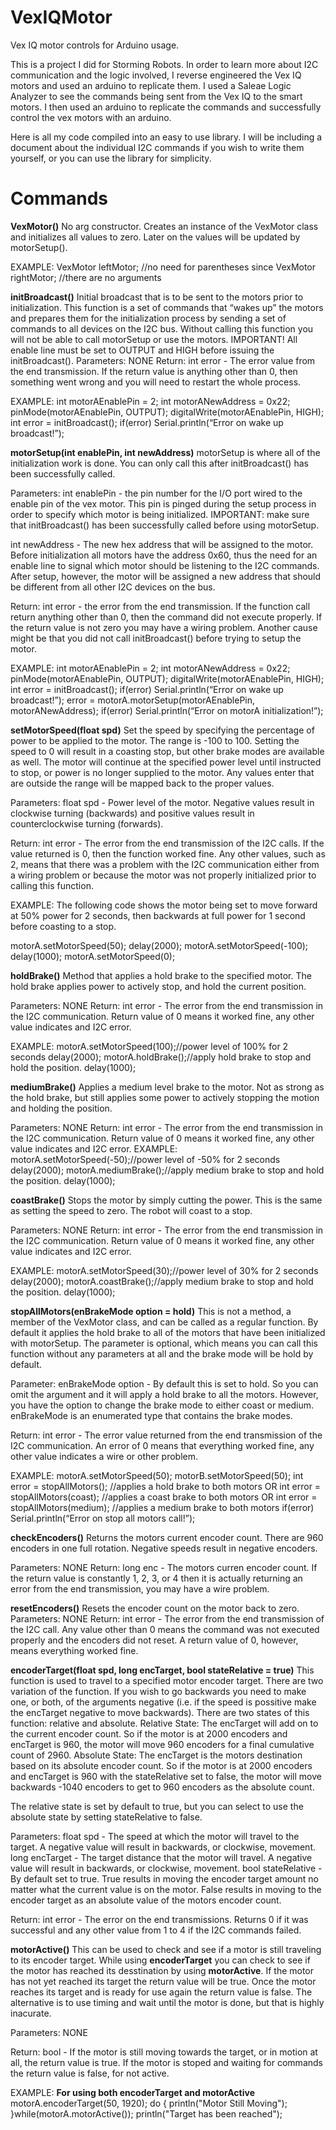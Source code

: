# VexIQMotor
Vex IQ motor controls for Arduino usage.


This is a project I did for Storming Robots. In order to learn more about I2C communication and the logic involved, I reverse engineered the Vex IQ motors and used an arduino to replicate them. I used a Saleae Logic Analyzer to see the commands being sent from the Vex IQ to the smart motors. I then used an arduino to replicate the commands and successfully control the vex motors with an arduino.

Here is all my code compiled into an easy to use library. I will be including a document about the individual I2C commands if you wish to write them yourself, or you can use the library for simplicity. 
# Commands

**VexMotor()**
No arg constructor. Creates an instance of the VexMotor class and initializes all values to zero. Later on the values will be updated by motorSetup(). 

EXAMPLE: 
VexMotor leftMotor;    //no need for parentheses since
VexMotor rightMotor;  //there are no arguments


**initBroadcast()**
Initial broadcast that is to be sent to the motors prior to initialization. This function is a set of commands that “wakes up” the motors and prepares them for the initialization process by sending a set of commands to all devices on the I2C bus. Without calling this function you will not be able to call motorSetup or use the motors. IMPORTANT! All enable line must be set to OUTPUT and HIGH before issuing the initBroadcast().
Parameters: 
NONE
Return:
int error - The error value from the end transmission. If the return value is anything other than 0, then something went wrong and you will need to restart the whole process. 

EXAMPLE:
int motorAEnablePin = 2;
int motorANewAddress = 0x22;
pinMode(motorAEnablePin, OUTPUT);
digitalWrite(motorAEnablePin, HIGH);
int error = initBroadcast();
if(error) Serial.println(“Error on wake up broadcast!”);

**motorSetup(int enablePin, int newAddress)**
motorSetup is where all of the initialization work is done. You can only call this after initBroadcast() has been successfully called.

Parameters:
int enablePin - the pin number for the I/O port wired to the enable pin of the vex motor. This pin is pinged during the setup process in order to specify which motor is being initialized. IMPORTANT: make sure that initBroadcast() has been successfully called before using motorSetup.

int newAddress - The new hex address that will be assigned to the motor. Before initialization all motors have the address 0x60, thus the need for an enable line to signal which motor should be listening to the I2C commands. After setup, however, the motor will be assigned a new address that should be different from all other I2C devices on the bus. 

Return:
int error - the error from the end transmission. If the function call return anything other than 0, then the command did not execute properly. If the return value is not zero you may have a wiring problem. Another cause might be that you did not call initBroadcast() before trying to setup the motor. 

EXAMPLE:
int motorAEnablePin = 2;
int motorANewAddress = 0x22;
pinMode(motorAEnablePin, OUTPUT);
digitalWrite(motorAEnablePin, HIGH);
int error = initBroadcast();
if(error) Serial.println(“Error on wake up broadcast!”);
error = motorA.motorSetup(motorAEnablePin, motorANewAddress);
if(error) Serial.println(“Error on motorA initialization!”);

**setMotorSpeed(float spd)**
Set the speed by specifying the percentage of power to be applied to the motor. The range is -100 to 100. Setting the speed to 0 will result in a coasting stop, but other brake modes are available as well. The motor will continue at the specified power level until instructed to stop, or power is no longer supplied to the motor. Any values enter that are outside the range will be mapped back to the proper values.

Parameters:
float spd - Power level of the motor. Negative values result in clockwise turning (backwards) and positive values result in counterclockwise turning (forwards).

Return:
int error - The error from the end transmission of the I2C calls. If the value returned is 0, then the function worked fine. Any other values, such as 2, means that there was a problem with the I2C communication either from a wiring problem or because the motor was not properly initialized prior to calling this function.  

EXAMPLE:
The following code shows the motor being set to move forward at 50% power for 2 seconds, then backwards at full power for 1 second before coasting to a stop.

motorA.setMotorSpeed(50);
delay(2000);
motorA.setMotorSpeed(-100);
delay(1000);
motorA.setMotorSpeed(0);



**holdBrake()**
Method that applies a hold brake to the specified motor. The hold brake applies power to actively stop, and hold the current position.

Parameters: 
NONE
Return:
int error - The error from the end transmission in the I2C communication. Return value of 0 means it worked fine, any other value indicates and I2C error. 

EXAMPLE: 
motorA.setMotorSpeed(100);//power level of 100% for 2 seconds
delay(2000);
motorA.holdBrake();//apply hold brake to stop and hold the position. 
delay(1000);


**mediumBrake()**
Applies a medium level brake to the motor. Not as strong as the hold brake, but still applies some power to actively stopping the motion and holding the position. 

Parameters: 
NONE
Return:
int error - The error from the end transmission in the I2C communication. Return value of 0 means it worked fine, any other value indicates and I2C error. 
EXAMPLE: 
motorA.setMotorSpeed(-50);//power level of -50% for 2 seconds
delay(2000);
motorA.mediumBrake();//apply medium brake to stop and hold the position. 
delay(1000);

**coastBrake()**
Stops the motor by simply cutting the power. This is the same as setting the speed to zero. The robot will coast to a stop.

Parameters: 
NONE
Return:
int error - The error from the end transmission in the I2C communication. Return value of 0 means it worked fine, any other value indicates and I2C error. 

EXAMPLE: 
motorA.setMotorSpeed(30);//power level of 30% for 2 seconds
delay(2000);
motorA.coastBrake();//apply medium brake to stop and hold the position. 
delay(1000);

**stopAllMotors(enBrakeMode option = hold)**
This is not a method, a member of the VexMotor class, and can be called as a regular function. By default it applies the hold brake to all of the motors that have been initialized with motorSetup. The parameter is optional, which means you can call this function without any parameters at all and the brake mode will be hold by default.

Parameter:
enBrakeMode option - By default this is set to hold. So you can omit the argument and it will apply a hold brake to all the motors. However, you have the option to change the brake mode to either coast or medium. enBrakeMode is an enumerated type that contains the brake modes. 

Return:
int error - The error value returned from the end transmission of the I2C communication. An error of 0 means that everything worked fine, any other value indicates a wire or other problem. 

EXAMPLE:
motorA.setMotorSpeed(50);
motorB.setMotorSpeed(50);
int error = stopAllMotors();	//applies a hold brake to both motors
OR
int error = stopAllMotors(coast); //applies a coast brake to both motors
OR
int error = stopAllMotors(medium); //applies a medium brake to both motors
if(error) Serial.println(“Error on stop all motors call!”);



**checkEncoders()**
Returns the motors current encoder count. There are 960 encoders in one full rotation. Negative speeds result in negative encoders. 

Parameters:
NONE
Return:
long enc - The motors curren encoder count. If the return value is constantly 1, 2, 3, or 4 then it is actually returning an error from the end transmission, you may have a wire problem. 


**resetEncoders()**
Resets the encoder count on the motor back to zero.
Parameters:
NONE
Return:
int error - The error from the end transmission of the I2C call. Any value other than 0 means the command was not executed properly and the encoders did not reset. A return value of 0, however, means everything worked fine. 

**encoderTarget(float spd, long encTarget, bool stateRelative = true)**
This function is used to travel to a specified motor encoder target. There are two variation of the function. If you wish to go backwards you need to make one, or both, of the arguments negative (i.e. if the speed is possitive make the encTarget negative to move backwards). There are two states of this function: relative and absolute. 
Relative State: The encTarget will add on to the current encoder count. So if the motor is at 2000 encoders and encTarget is 960, the motor will move 960 encoders for a final cumulative count of 2960.
Absolute State: The encTarget is the motors destination based on its absolute encoder count. So if the motor is at 2000 encoders and encTarget is 960 with the stateRelative set to false, the motor will move backwards -1040 encoders to get to 960 encoders as the absolute count. 

The relative state is set by default to true, but you can select to use the absolute state by setting stateRelative to false.

Parameters:
float spd - The speed at which the motor will travel to the target. A negative value will result in backwards, or clockwise, movement. 
long encTarget - The target distance that the motor will travel. A negative value will result in backwards, or clockwise, movement. 
bool stateRelative - By default set to true. True results in moving the encoder target amount no matter what the current value is on the motor. False results in moving to the encoder target as an absolute value of the motors encoder count.

Return:
int error - The error on the end transmissions. Returns 0 if it was successful and any other value from 1 to 4 if the I2C commands failed. 


**motorActive()**
This can be used to check and see if a motor is still traveling to its encoder target. While using __encoderTarget__ you can check to see if the motor has reached its desstination by using __motorActive__. If the motor has not yet reached its target the return value will be true. Once the motor reaches its target and is ready for use again the return value is false. The alternative is to use timing and wait until the motor is done, but that is highly inacurate. 

Parameters:
NONE

Return:
bool - If the motor is still moving towards the target, or in motion at all, the return value is true. If the motor is stoped and waiting for commands the return value is false, for not active. 

EXAMPLE: __For using both encoderTarget and motorActive__
motorA.encoderTarget(50, 1920);
do
{
    println("Motor Still Moving");
}while(motorA.motorActive());
println("Target has been reached");
